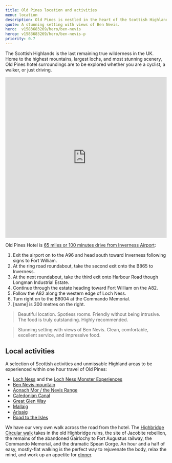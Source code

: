 ```yaml
---
title: Old Pines location and activities
menu: location
description: Old Pines is nestled in the heart of the Scottish Highlands close to Ben Nevis and Loch Ness.
quote: A stunning setting with views of Ben Nevis.
hero:  v1583683269/hero/ben-nevis
herop: v1583683269/hero/ben-nevis-p
priority: 0.7
---
```


The Scottish Highlands is the last remaining true wilderness in the UK. Home to the highest mountains, largest lochs, and most stunning scenery, Old Pines hotel surroundings are to be explored whether you are a cyclist, a walker, or just driving.

<div class="maxwidth">
  <iframe src="https://maps.google.com/maps?q=Old%20Pines%20Hotel,%20Spean%20Bridge%20PH64%204EG&amp;t=&amp;z=9&amp;ie=UTF8&amp;iwloc=&amp;output=embed" width="100%" height="500px" loading="lazy" scrolling="no" marginheight="0" marginwidth="0" frameborder="0"></iframe>
</div>

Old Pines Hotel is [65 miles or 100 minutes drive from Inverness Airport](https://www.google.co.uk/maps/dir/Inverness+Airport,IV2+7JB/Old+Pines,+Spean+Bridge/@57.2196464,-5.0597933,9z/data=!4m14!4m13!1m5!1m1!1s0x488f78faf9518b15:0xcc9cbaf1ec55b289!2m2!1d-4.0487034!2d57.5432757!1m5!1m1!1s0x488ed2329694370d:0x6e7ea019f559bd1b!2m2!1d-4.9496157!2d56.9003534!3e0):

1. Exit the airport on to the A96 and head south toward Inverness following signs to Fort William.
1. At the ring road roundabout, take the second exit onto the B865 to Inverness.
1. At the next roundabout, take the third exit onto Harbour Road though Longman Industrial Estate.
1. Continue through the estate heading toward Fort William on the A82.
1. Follow the A82 along the western edge of Loch Ness.
1. Turn right on to the B8004 at the Commando Memorial.
1. [name] is 300 metres on the right.

> Beautiful location. Spotless rooms. Friendly without being intrusive. The food is truly outstanding. Highly recommended.

> Stunning setting with views of Ben Nevis. Clean, comfortable, excellent service, and impressive food.


## Local activities

A selection of Scottish activities and unmissable Highland areas to be experienced within one hour travel of Old Pines:

* [Loch Ness](http://www.lochness.com/) and the [Loch Ness Monster Experiences](https://www.visitinvernesslochness.com/explore-the-scottish-highlands/loch-ness-myths-and-legends/)
* [Ben Nevis mountain](http://ben-nevis.com/)
* [Aonach Mor / the Nevis Range](https://www.nevisrange.co.uk/)
* [Caledonian Canal](https://www.scottishcanals.co.uk/canals/caledonian-canal/)
* [Great Glen Way](https://www.highland.gov.uk/greatglenway/)
* [Mallaig](https://www.undiscoveredscotland.co.uk/mallaig/mallaig/index.html)
* [Arisaig](https://www.undiscoveredscotland.co.uk/arisaig/arisaig/index.html)
* [Road to the Isles](https://www.road-to-the-isles.org.uk/)

We have our very own walk across the road from the hotel. The [Highbridge Circular walk](https://www.wildlochaber.com/spean-bridge/walking/high-bridge-and-commando-memorial) takes in the old Highbridge ruins, the site of Jacobite rebellion, the remains of the abandoned Gairlochy to Fort Augustus railway, the Commando Memorial, and the dramatic Spean Gorge. An hour and a half of easy, mostly-flat walking is the perfect way to rejuvenate the body, relax the mind, and work up an appetite for [dinner]([root]restaurant/).
